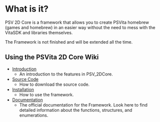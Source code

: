 # What is it?

PSV 2D Core is a framework that allows you to create PSVita homebrew (games and homebrew) in an easier way without the need to mess with the VitaSDK and libraries themselves.

The Framework is not finished and will be extended all the time.



## Using the PSVita 2D Core Wiki

* [Introduction](Start/Introduction.md)
  * An introduction to the features in PSV_2DCore.
* [Source Code](Start/Source_Code.md)
  * How to download the source code.
* [Installation](Start/Installation.md)
  * How to use the framework.
* [Documentation](Documentation/Index.md)
  * The official documentation for the Framework. Look here to find detailed information about the functions, structures, and enumerations.

